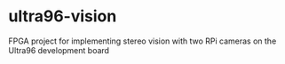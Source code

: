 # ultra96-vision
FPGA project for implementing stereo vision with two RPi cameras on the Ultra96 development board
